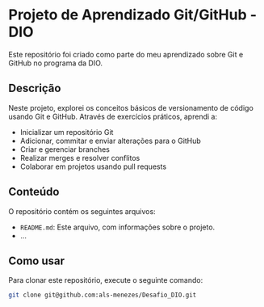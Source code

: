# Projeto de Aprendizado Git/GitHub - DIO

Este repositório foi criado como parte do meu aprendizado sobre Git e GitHub no programa da DIO.

## Descrição

Neste projeto, explorei os conceitos básicos de versionamento de código usando Git e GitHub. Através de exercícios práticos, aprendi a:

* Inicializar um repositório Git
* Adicionar, commitar e enviar alterações para o GitHub
* Criar e gerenciar branches
* Realizar merges e resolver conflitos
* Colaborar em projetos usando pull requests

## Conteúdo

O repositório contém os seguintes arquivos:

* `README.md`: Este arquivo, com informações sobre o projeto.
* ...

## Como usar

Para clonar este repositório, execute o seguinte comando:

```bash
git clone git@github.com:als-menezes/Desafio_DIO.git
